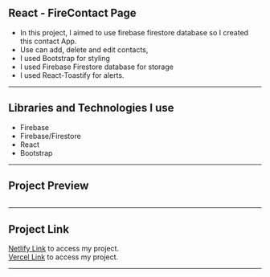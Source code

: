 ## React - FireContact Page

- In this project, I aimed to use firebase firestore database so I created this contact App.
- Use can add, delete and edit contacts,
- I used Bootstrap for styling
- I used Firebase Firestore database for storage
- I used React-Toastify for alerts.

<hr>

## Libraries and Technologies I use

- Firebase
- Firebase/Firestore
- React
- Bootstrap

<hr>

## Project Preview

![]()

<hr>

## Project Link

<a href="https://firecontact-react-app.netlify.app/" target="_blank">Netlify Link</a> to access my project. <br>
<a href="https://fire-contact-app-fawn.vercel.app/" target="_blank">Vercel Link</a> to access my project.

<hr>
